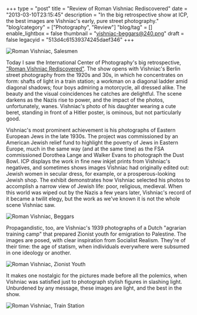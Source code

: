 +++
type = "post"
title = "Review of Roman Vishniac Rediscovered"
date = "2013-03-10T23:15:45"
description = "In the big retrospective show at ICP, the best images are Vishniac's early, pure street photography."
"blog/category" = ["Photography", "Review"]
"blog/tag" = []
enable_lightbox = false
thumbnail = "vishniac-beggars@240.png"
draft = false
legacyid = "513d4c61539374245daef346"
+++

<p><img style="display:block; margin-left:auto; margin-right:auto;" src="vishniac-salesmen.png" alt="Roman Vishniac, Salesmen" title="vishniac-salesmen.png" border="0"   /></p>
<p>Today I saw the International Center of Photography's big retrospective, <a href="http://vishniac.icp.org/exhibition/">"Roman Vishniac Rediscovered"</a>. The show opens with Vishniac's Berlin street photography from the 1920s and 30s, in which he concentrates on form: shafts of light in a train station; a workman on a diagonal ladder amid diagonal shadows; four boys admiring a motorcycle, all dressed alike. The beauty and the visual coincidences he catches are delightful. The scene darkens as the Nazis rise to power, and the impact of the photos, unfortunately, wanes. Vishniac's photo of his daughter wearing a cute beret, standing in front of a Hitler poster, is ominous, but not particularly good.</p>
<p>Vishniac's most prominent achievement is his photographs of Eastern European Jews in the late 1930s. The project was commissioned by an American Jewish relief fund to highlight the poverty of Jews in Eastern Europe, much in the same way (and at the same time) as the FSA commissioned Dorothea Lange and Walker Evans to photograph the Dust Bowl. ICP displays the work in fine new inkjet prints from Vishniac's negatives, and sometimes shows images Vishniac had originally edited out: Jewish women in secular dress, for example, or a prosperous-looking Jewish shop. The exhibit demonstrates how Vishniac selected his photos to accomplish a narrow view of Jewish life: poor, religious, medieval. When this world was wiped out by the Nazis a few years later, Vishniac's record of it became a twilit elegy, but the work as we've known it is not the whole scene Vishniac saw.</p>
<p><img style="display:block; margin-left:auto; margin-right:auto;" src="vishniac-beggars.png" alt="Roman Vishniac, Beggars" title="vishniac-beggars.png" border="0"   /></p>
<p>Propagandistic, too, are Vishniac's 1939 photographs of a Dutch "agrarian training camp" that prepared Zionist youth for emigration to Palestine. The images are posed, with clear inspiration from Socialist Realism. They're of their time: the age of statism, when individuals everywhere were subsumed in one ideology or another.</p>
<p><img style="display:block; margin-left:auto; margin-right:auto;" src="vishniac-zionist-youth.png" alt="Roman Vishniac, Zionist Youth" title="vishniac-zionist-youth.png" border="0"   /></p>
<p>It makes one nostalgic for the pictures made before all the polemics, when Vishniac was satisfied just to photograph stylish figures in slashing light. Unburdened by any message, these images are light, and the best in the show.</p>
<p><img style="display:block; margin-left:auto; margin-right:auto;" src="vishniac-train-station.png" alt="Roman Vishniac, Train Station" title="vishniac-train-station.png" border="0"   /></p>
    
